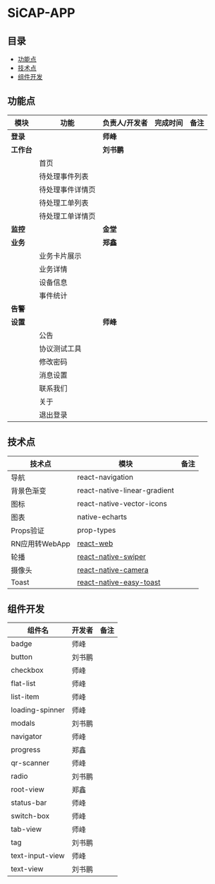 # SiCAP-APP

## 目录
* [功能点](#功能点)
* [技术点](#技术点)
* [组件开发](#组件开发)

## 功能点

| 模块 | 功能 | 负责人/开发者 | 完成时间 | 备注 |
| --- | --- | --- | --- | --- |
| **登录** |  | **师峰** |  |  |
| **工作台** |  | **刘书鹏** |  |  |
|  | 首页 |  |  |  |
|  | 待处理事件列表 |  |  |  |
|  | 待处理事件详情页 |  |  |  |
|  | 待处理工单列表 |  |  |  |
|  | 待处理工单详情页 |  |  |  |
| **监控** |  | **金堂** |  |  |
| **业务** |  | **郑鑫** |  |  |
|  | 业务卡片展示 |  |  |  |
|  | 业务详情 |  |  |  |
|  | 设备信息 |  |  |  |
|  | 事件统计 |  |  |  |
| **告警** |  |  |  |  |
| **设置** |  | **师峰** |  |  |
|  | 公告 |  |  |  |
|  | 协议测试工具 |  |  |  |
|  | 修改密码 |  |  |  |
|  | 消息设置 |  |  |  |
|  | 联系我们 |  |  |  |
|  | 关于 |  |  |  |
|  | 退出登录 |  |  |  |

## 技术点
| 技术点 | 模块 | 备注 |
| --- | --- | --- |
| 导航 | react-navigation |  |
| 背景色渐变 | react-native-linear-gradient |  |
| 图标 | react-native-vector-icons |  |
| 图表 | native-echarts |  |
| Props验证 | prop-types |  |
| RN应用转WebApp | [react-web](https://github.com/taobaofed/react-web) |  |
| 轮播 | [react-native-swiper](https://github.com/leecade/react-native-swiper) |  |
| 摄像头 | [react-native-camera](https://github.com/lwansbrough/react-native-camera) |  |
| Toast | [react-native-easy-toast](https://github.com/crazycodeboy/react-native-easy-toast) |  |

## 组件开发
| 组件名 | 开发者 | 备注 |
| --- | --- | --- |
| badge | 师峰 |  |
| button | 刘书鹏 |  |
| checkbox | 师峰 |  |
| flat-list | 师峰 |  |
| list-item | 师峰 |
| loading-spinner | 师峰 |  |
| modals | 刘书鹏 |  |
| navigator | 师峰 |  |
| progress | 郑鑫 |  |
| qr-scanner | 师峰 |  |
| radio | 刘书鹏 |  |
| root-view | 郑鑫 |  |
| status-bar | 师峰 |  |
| switch-box | 师峰 |  |
| tab-view | 师峰 |  |
| tag | 刘书鹏 |  |
| text-input-view| 师峰 |  |
| text-view | 刘书鹏 |  |

